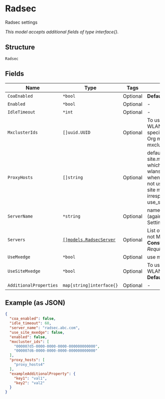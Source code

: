 
# Radsec

Radsec settings

*This model accepts additional fields of type interface{}.*

## Structure

`Radsec`

## Fields

| Name | Type | Tags | Description |
|  --- | --- | --- | --- |
| `CoaEnabled` | `*bool` | Optional | **Default**: `false` |
| `Enabled` | `*bool` | Optional | - |
| `IdleTimeout` | `*int` | Optional | - |
| `MxclusterIds` | `[]uuid.UUID` | Optional | To use Org mxedges when this WLAN does not use mxtunnel, specify their mxcluster_ids.<br>Org mxedge(s) identified by mxcluster_ids |
| `ProxyHosts` | `[]string` | Optional | default is site.mxedge.radsec.proxy_hosts which must be a superset of all wlans[*].radsec.proxy_hosts<br>when radsec.proxy_hosts are not used, tunnel peers (org or site mxedges) are used irrespective of use_site_mxedge |
| `ServerName` | `*string` | Optional | name of the server to verify (against the cacerts in Org Setting). Only if not Mist Edge. |
| `Servers` | [`[]models.RadsecServer`](../../doc/models/radsec-server.md) | Optional | List of Radsec Servers. Only if not Mist Edge.<br>**Constraints**: *Unique Items Required* |
| `UseMxedge` | `*bool` | Optional | use mxedge(s) as radsecproxy |
| `UseSiteMxedge` | `*bool` | Optional | To use Site mxedges when this WLAN does not use mxtunnel<br>**Default**: `false` |
| `AdditionalProperties` | `map[string]interface{}` | Optional | - |

## Example (as JSON)

```json
{
  "coa_enabled": false,
  "idle_timeout": 60,
  "server_name": "radsec.abc.com",
  "use_site_mxedge": false,
  "enabled": false,
  "mxcluster_ids": [
    "000007d5-0000-0000-0000-000000000000",
    "000007d6-0000-0000-0000-000000000000"
  ],
  "proxy_hosts": [
    "proxy_hosts4"
  ],
  "exampleAdditionalProperty": {
    "key1": "val1",
    "key2": "val2"
  }
}
```

